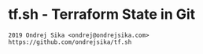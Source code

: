 # tf.sh - Terraform State in Git

    2019 Ondrej Sika <ondrej@ondrejsika.com>
    https://github.com/ondrejsika/tf.sh
